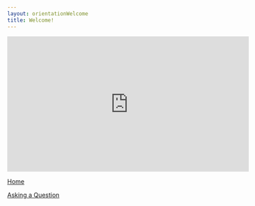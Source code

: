 ```yaml
---
layout: orientationWelcome
title: Welcome!
---
```

<iframe width="556" height="311" src="https://www.youtube.com/embed/FVrbthseTL0" title="The Library Can Help With That!" frameborder="0" allow="accelerometer; autoplay; clipboard-write; encrypted-media; gyroscope; picture-in-picture; web-share" referrerpolicy="strict-origin-when-cross-origin" allowfullscreen></iframe>
<div class="text-center">
  <div class="row">
    <div class="col-6"><p></p><a href="{{site.url}}orientation/index.html">Home</a></p></div>
    <div class="col-6"><p></p><a href="{{site.url}}orientation/question.html">Asking a Question</a></p></div>
</div>
</div>
